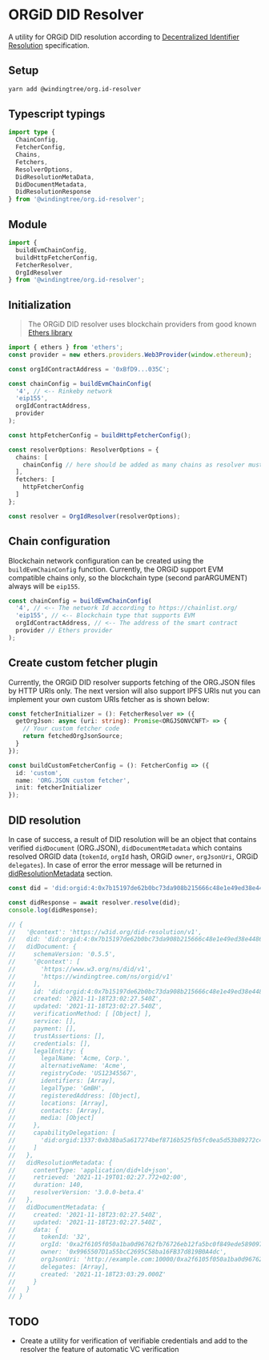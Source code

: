 # ORGiD DID Resolver

A utility for ORGiD DID resolution according to [Decentralized Identifier Resolution](https://w3c-ccg.github.io/did-resolution/) specification.

## Setup

```bash
yarn add @windingtree/org.id-resolver
```

## Typescript typings

```typescript
import type {
  ChainConfig,
  FetcherConfig,
  Chains,
  Fetchers,
  ResolverOptions,
  DidResolutionMetaData,
  DidDocumentMetadata,
  DidResolutionResponse
} from '@windingtree/org.id-resolver';
```

## Module

```typescript
import {
  buildEvmChainConfig,
  buildHttpFetcherConfig,
  FetcherResolver,
  OrgIdResolver
} from '@windingtree/org.id-resolver';
```

## Initialization

> The ORGiD DID resolver uses blockchain providers from good known [Ethers library](https://docs.ethers.io/v5/)

```typescript
import { ethers } from 'ethers';
const provider = new ethers.providers.Web3Provider(window.ethereum);

const orgIdContractAddress = '0xBfD9...035C';

const chainConfig = buildEvmChainConfig(
  '4', // <-- Rinkeby network
  'eip155',
  orgIdContractAddress,
  provider
);

const httpFetcherConfig = buildHttpFetcherConfig();

const resolverOptions: ResolverOptions = {
  chains: [
    chainConfig // here should be added as many chains as resolver must support
  ],
  fetchers: [
    httpFetcherConfig
  ]
};

const resolver = OrgIdResolver(resolverOptions);
```

## Chain configuration

Blockchain network configuration can be created using the `buildEvmChainConfig` function. Currently, the ORGiD support EVM compatible chains only, so the blockchain type (second parARGUMENT) always will be `eip155`.

```typescript
const chainConfig = buildEvmChainConfig(
  '4', // <-- The network Id according to https://chainlist.org/
  'eip155', // <-- Blockchain type that supports EVM
  orgIdContractAddress, // <-- The address of the smart contract
  provider // Ethers provider
);
```

## Create custom fetcher plugin

Currently, the ORGiD DID resolver supports fetching of the ORG.JSON files by HTTP URIs only. The next version will also support IPFS URIs nut you can implement your own custom URIs fetcher as is shown below:

```typescript
const fetcherInitializer = (): FetcherResolver => ({
  getOrgJson: async (uri: string): Promise<ORGJSONVCNFT> => {
    // Your custom fetcher code
    return fetchedOrgJsonSource;
  }
});

const buildCustomFetcherConfig = (): FetcherConfig => ({
  id: 'custom',
  name: 'ORG.JSON custom fetcher',
  init: fetcherInitializer
});
```

## DID resolution

In case of success, a result of DID resolution will be an object that contains verified `didDocument` (ORG.JSON), `didDocumentMetadata` which contains resolved ORGID data (`tokenId`, `orgId` hash, ORGiD `owner`, `orgJsonUri`, ORGiD `delegates`). In case of error the error message will be returned in [didResolutionMetadata](https://w3c-ccg.github.io/did-resolution/#output-resolutionmetadata) section.

```typescript
const did = 'did:orgid:4:0x7b15197de62b0bc73da908b215666c48e1e49ed38e4486f5f6f094458786412d?service=files&relative-ref=%2Fmyresume%2Fdoc%3Fversion%3Dlatest#intro';

const didResponse = await resolver.resolve(did);
console.log(didResponse);

// {
//   '@context': 'https://w3id.org/did-resolution/v1',
//   did: 'did:orgid:4:0x7b15197de62b0bc73da908b215666c48e1e49ed38e4486f5f6f094458786412d',
//   didDocument: {
//     schemaVersion: '0.5.5',
//     '@context': [
//       'https://www.w3.org/ns/did/v1',
//       'https://windingtree.com/ns/orgid/v1'
//     ],
//     id: 'did:orgid:4:0x7b15197de62b0bc73da908b215666c48e1e49ed38e4486f5f6f094458786412d',
//     created: '2021-11-18T23:02:27.540Z',
//     updated: '2021-11-18T23:02:27.540Z',
//     verificationMethod: [ [Object] ],
//     service: [],
//     payment: [],
//     trustAssertions: [],
//     credentials: [],
//     legalEntity: {
//       legalName: 'Acme, Corp.',
//       alternativeName: 'Acme',
//       registryCode: 'US12345567',
//       identifiers: [Array],
//       legalType: 'GmBH',
//       registeredAddress: [Object],
//       locations: [Array],
//       contacts: [Array],
//       media: [Object]
//     },
//     capabilityDelegation: [
//       'did:orgid:1337:0xb38ba5a617274bef8716b525fb5fc0ea5d53b89272c476ee05759cd56492d703#key-1'
//     ]
//   },
//   didResolutionMetadata: {
//     contentType: 'application/did+ld+json',
//     retrieved: '2021-11-19T01:02:27.772+02:00',
//     duration: 140,
//     resolverVersion: '3.0.0-beta.4'
//   },
//   didDocumentMetadata: {
//     created: '2021-11-18T23:02:27.540Z',
//     updated: '2021-11-18T23:02:27.540Z',
//     data: {
//       tokenId: '32',
//       orgId: '0xa2f6105f050a1ba0d96762fb76726eb12fa5bc0f849ede589097428c33c95a13',
//       owner: '0x9965507D1a55bcC2695C58ba16FB37d819B0A4dc',
//       orgJsonUri: 'http://example.com:10000/0xa2f6105f050a1ba0d96762fb76726eb12fa5bc0f849ede589097428c33c95a13.json',
//       delegates: [Array],
//       created: '2021-11-18T23:03:29.000Z'
//     }
//   }
// }
```

## TODO

- Create a utility for verification of verifiable credentials and add to the resolver the feature of automatic VC verification
